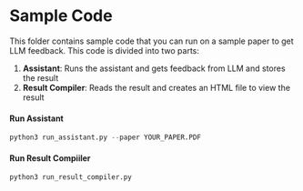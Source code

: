 # Sample Code

This folder contains sample code that you can run on a sample paper to get LLM feedback. This code is divided into two parts:

1. **Assistant**: Runs the assistant and gets feedback from LLM and stores the result
2. **Result Compiler**: Reads the result and creates an HTML file to view the result

#### Run Assistant

```python
python3 run_assistant.py --paper YOUR_PAPER.PDF
```

#### Run Result Compiiler
```pyython
python3 run_result_compiler.py
```
